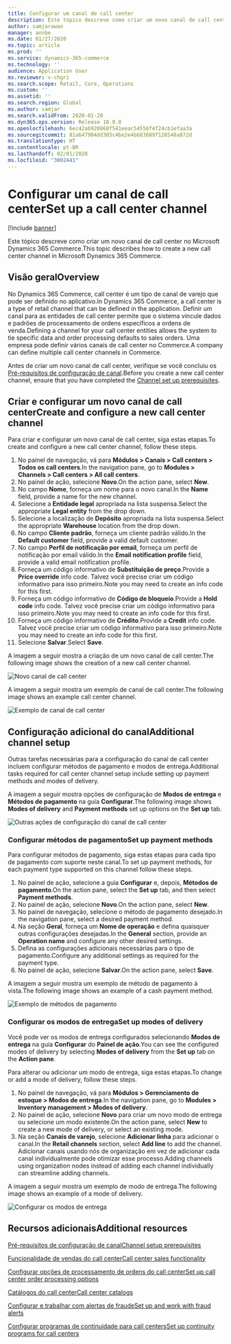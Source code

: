 ```yaml
---
title: Configurar um canal de call center
description: Este tópico descreve como criar um novo canal de call center no Microsoft Dynamics 365 Commerce.
author: samjarawan
manager: annbe
ms.date: 01/27/2020
ms.topic: article
ms.prod: ''
ms.service: dynamics-365-commerce
ms.technology: ''
audience: Application User
ms.reviewer: v-chgri
ms.search.scope: Retail, Core, Operations
ms.custom: ''
ms.assetid: ''
ms.search.region: Global
ms.author: samjar
ms.search.validFrom: 2020-01-20
ms.dyn365.ops.version: Release 10.0.8
ms.openlocfilehash: 6ec42ab920868f541eeac54556f4f24cb1efaa3a
ms.sourcegitcommit: 81a647904dd305c4be2e4b683689f128548a872d
ms.translationtype: HT
ms.contentlocale: pt-BR
ms.lasthandoff: 02/01/2020
ms.locfileid: "3002441"
---
```

# <a name="set-up-a-call-center-channel"></a><span data-ttu-id="93be3-103">Configurar um canal de call center</span><span class="sxs-lookup"><span data-stu-id="93be3-103">Set up a call center channel</span></span>


[!include [banner](includes/banner.md)]

<span data-ttu-id="93be3-104">Este tópico descreve como criar um novo canal de call center no Microsoft Dynamics 365 Commerce.</span><span class="sxs-lookup"><span data-stu-id="93be3-104">This topic describes how to create a new call center channel in Microsoft Dynamics 365 Commerce.</span></span>

## <a name="overview"></a><span data-ttu-id="93be3-105">Visão geral</span><span class="sxs-lookup"><span data-stu-id="93be3-105">Overview</span></span>

<span data-ttu-id="93be3-106">No Dynamics 365 Commerce, call center é um tipo de canal de varejo que pode ser definido no aplicativo.</span><span class="sxs-lookup"><span data-stu-id="93be3-106">In Dynamics 365 Commerce, a call center is a type of retail channel that can be defined in the application.</span></span> <span data-ttu-id="93be3-107">Definir um canal para as entidades de call center permite que o sistema vincule dados e padrões de processamento de ordens específicos a ordens de venda.</span><span class="sxs-lookup"><span data-stu-id="93be3-107">Defining a channel for your call center entities allows the system to tie specific data and order processing defaults to sales orders.</span></span> <span data-ttu-id="93be3-108">Uma empresa pode definir vários canais de call center no Commerce.</span><span class="sxs-lookup"><span data-stu-id="93be3-108">A company can define multiple call center channels in Commerce.</span></span> 

<span data-ttu-id="93be3-109">Antes de criar um novo canal de call center, verifique se você concluiu os [Pré-requisitos de configuração de canal](channels-prerequisites.md).</span><span class="sxs-lookup"><span data-stu-id="93be3-109">Before you create a new call center channel, ensure that you have completed the [Channel set up prerequisites](channels-prerequisites.md).</span></span>

## <a name="create-and-configure-a-new-call-center-channel"></a><span data-ttu-id="93be3-110">Criar e configurar um novo canal de call center</span><span class="sxs-lookup"><span data-stu-id="93be3-110">Create and configure a new call center channel</span></span>

<span data-ttu-id="93be3-111">Para criar e configurar um novo canal de call center, siga estas etapas.</span><span class="sxs-lookup"><span data-stu-id="93be3-111">To create and configure a new call center channel, follow these steps.</span></span>

1. <span data-ttu-id="93be3-112">No painel de navegação, vá para **Módulos \> Canais \> Call centers \> Todos os call centers**.</span><span class="sxs-lookup"><span data-stu-id="93be3-112">In the navigation pane, go to **Modules \> Channels \> Call centers \> All call centers**.</span></span>
1. <span data-ttu-id="93be3-113">No painel de ação, selecione **Novo**.</span><span class="sxs-lookup"><span data-stu-id="93be3-113">On the action pane, select **New**.</span></span>
1. <span data-ttu-id="93be3-114">No campo **Nome**, forneça um nome para o novo canal.</span><span class="sxs-lookup"><span data-stu-id="93be3-114">In the **Name** field, provide a name for the new channel.</span></span>
1. <span data-ttu-id="93be3-115">Selecione a **Entidade legal** apropriada na lista suspensa.</span><span class="sxs-lookup"><span data-stu-id="93be3-115">Select the appropriate **Legal entity** from the drop down.</span></span>
1. <span data-ttu-id="93be3-116">Selecione a localização de **Depósito** apropriada na lista suspensa.</span><span class="sxs-lookup"><span data-stu-id="93be3-116">Select the appropriate **Warehouse** location from the drop down.</span></span>
1. <span data-ttu-id="93be3-117">No campo **Cliente padrão**, forneça um cliente padrão válido.</span><span class="sxs-lookup"><span data-stu-id="93be3-117">In the **Default customer** field, provide a valid default customer.</span></span>
1. <span data-ttu-id="93be3-118">No campo **Perfil de notificação por email**, forneça um perfil de notificação por email válido.</span><span class="sxs-lookup"><span data-stu-id="93be3-118">In the **Email notification profile** field, provide a valid email notification profile.</span></span>
1. <span data-ttu-id="93be3-119">Forneça um código informativo de **Substituição de preço**.</span><span class="sxs-lookup"><span data-stu-id="93be3-119">Provide a **Price override** info code.</span></span> <span data-ttu-id="93be3-120">Talvez você precise criar um código informativo para isso primeiro.</span><span class="sxs-lookup"><span data-stu-id="93be3-120">Note you may need to create an info code for this first.</span></span>
1. <span data-ttu-id="93be3-121">Forneça um código informativo de **Código de bloqueio**.</span><span class="sxs-lookup"><span data-stu-id="93be3-121">Provide a **Hold code** info code.</span></span> <span data-ttu-id="93be3-122">Talvez você precise criar um código informativo para isso primeiro.</span><span class="sxs-lookup"><span data-stu-id="93be3-122">Note you may need to create an info code for this first.</span></span>
1. <span data-ttu-id="93be3-123">Forneça um código informativo de **Crédito**.</span><span class="sxs-lookup"><span data-stu-id="93be3-123">Provide a **Credit** info code.</span></span> <span data-ttu-id="93be3-124">Talvez você precise criar um código informativo para isso primeiro.</span><span class="sxs-lookup"><span data-stu-id="93be3-124">Note you may need to create an info code for this first.</span></span>
1. <span data-ttu-id="93be3-125">Selecione **Salvar**.</span><span class="sxs-lookup"><span data-stu-id="93be3-125">Select **Save**.</span></span>

<span data-ttu-id="93be3-126">A imagem a seguir mostra a criação de um novo canal de call center.</span><span class="sxs-lookup"><span data-stu-id="93be3-126">The following image shows the creation of a new call center channel.</span></span>

![Novo canal de call center](media/channel-setup-callcenter-1.png)

<span data-ttu-id="93be3-128">A imagem a seguir mostra um exemplo de canal de call center.</span><span class="sxs-lookup"><span data-stu-id="93be3-128">The following image shows an example call center channel.</span></span>

![Exemplo de canal de call center](media/channel-setup-callcenter-2.png)

## <a name="additional-channel-setup"></a><span data-ttu-id="93be3-130">Configuração adicional do canal</span><span class="sxs-lookup"><span data-stu-id="93be3-130">Additional channel setup</span></span>

<span data-ttu-id="93be3-131">Outras tarefas necessárias para a configuração do canal de call center incluem configurar métodos de pagamento e modos de entrega.</span><span class="sxs-lookup"><span data-stu-id="93be3-131">Additional tasks required for call center channel setup include setting up payment methods and modes of delivery.</span></span>

<span data-ttu-id="93be3-132">A imagem a seguir mostra opções de configuração de **Modos de entrega** e **Métodos de pagamento** na guia **Configurar**.</span><span class="sxs-lookup"><span data-stu-id="93be3-132">The following image shows **Modes of delivery** and **Payment methods** set up options on the **Set up** tab.</span></span>

![Outras ações de configuração do canal de call center](media/channel-setup-callcenter-3.png)

### <a name="set-up-payment-methods"></a><span data-ttu-id="93be3-134">Configurar métodos de pagamento</span><span class="sxs-lookup"><span data-stu-id="93be3-134">Set up payment methods</span></span>

<span data-ttu-id="93be3-135">Para configurar métodos de pagamento, siga estas etapas para cada tipo de pagamento com suporte neste canal.</span><span class="sxs-lookup"><span data-stu-id="93be3-135">To set up payment methods, for each payment type supported on this channel follow these steps.</span></span>

1. <span data-ttu-id="93be3-136">No painel de ação, selecione a guia **Configurar** e, depois, **Métodos de pagamento**.</span><span class="sxs-lookup"><span data-stu-id="93be3-136">On the action pane, select the **Set up** tab, and then select **Payment methods**.</span></span>
1. <span data-ttu-id="93be3-137">No painel de ação, selecione **Novo**.</span><span class="sxs-lookup"><span data-stu-id="93be3-137">On the action pane, select **New**.</span></span>
1. <span data-ttu-id="93be3-138">No painel de navegação, selecione o método de pagamento desejado.</span><span class="sxs-lookup"><span data-stu-id="93be3-138">In the navigation pane, select a desired payment method.</span></span>
1. <span data-ttu-id="93be3-139">Na seção **Geral**, forneça um **Nome de operação** e defina quaisquer outras configurações desejadas.</span><span class="sxs-lookup"><span data-stu-id="93be3-139">In the **General** section, provide an **Operation name** and configure any other desired settings.</span></span>
1. <span data-ttu-id="93be3-140">Defina as configurações adicionais necessárias para o tipo de pagamento.</span><span class="sxs-lookup"><span data-stu-id="93be3-140">Configure any additional settings as required for the payment type.</span></span>
1. <span data-ttu-id="93be3-141">No painel de ação, selecione **Salvar**.</span><span class="sxs-lookup"><span data-stu-id="93be3-141">On the action pane, select **Save**.</span></span>

<span data-ttu-id="93be3-142">A imagem a seguir mostra um exemplo de método de pagamento à vista.</span><span class="sxs-lookup"><span data-stu-id="93be3-142">The following image shows an example of a cash payment method.</span></span>

![Exemplo de métodos de pagamento](media/channel-setup-retail-5.png)

### <a name="set-up-modes-of-delivery"></a><span data-ttu-id="93be3-144">Configurar os modos de entrega</span><span class="sxs-lookup"><span data-stu-id="93be3-144">Set up modes of delivery</span></span>

<span data-ttu-id="93be3-145">Você pode ver os modos de entrega configurados selecionando **Modos de entrega** na guia **Configurar** do **Painel de ação**.</span><span class="sxs-lookup"><span data-stu-id="93be3-145">You can see the configured modes of delivery by selecting **Modes of delivery** from the **Set up** tab on the **Action pane**.</span></span>  

<span data-ttu-id="93be3-146">Para alterar ou adicionar um modo de entrega, siga estas etapas.</span><span class="sxs-lookup"><span data-stu-id="93be3-146">To change or add a mode of delivery, follow these steps.</span></span>

1. <span data-ttu-id="93be3-147">No painel de navegação, vá para **Módulos \> Gerenciamento de estoque \> Modos de entrega**.</span><span class="sxs-lookup"><span data-stu-id="93be3-147">In the navigation pane, go to **Modules \> Inventory management \> Modes of delivery**.</span></span>
1. <span data-ttu-id="93be3-148">No painel de ação, selecione **Novo** para criar um novo modo de entrega ou selecione um modo existente.</span><span class="sxs-lookup"><span data-stu-id="93be3-148">On the action pane, select **New** to create a new mode of delivery, or select an existing mode.</span></span>
1. <span data-ttu-id="93be3-149">Na seção **Canais de varejo**, selecione **Adicionar linha** para adicionar o canal.</span><span class="sxs-lookup"><span data-stu-id="93be3-149">In the **Retail channels** section, select **Add line** to add the channel.</span></span> <span data-ttu-id="93be3-150">Adicionar canais usando nós de organização em vez de adicionar cada canal individualmente pode otimizar esse processo.</span><span class="sxs-lookup"><span data-stu-id="93be3-150">Adding channels using organization nodes instead of adding each channel individually can streamline adding channels.</span></span>

<span data-ttu-id="93be3-151">A imagem a seguir mostra um exemplo de modo de entrega.</span><span class="sxs-lookup"><span data-stu-id="93be3-151">The following image shows an example of a mode of delivery.</span></span>

![Configurar os modos de entrega](media/channel-setup-retail-7.png)

## <a name="additional-resources"></a><span data-ttu-id="93be3-153">Recursos adicionais</span><span class="sxs-lookup"><span data-stu-id="93be3-153">Additional resources</span></span>

[<span data-ttu-id="93be3-154">Pré-requisitos de configuração de canal</span><span class="sxs-lookup"><span data-stu-id="93be3-154">Channel setup prerequisites</span></span>](channels-prerequisites.md)

[<span data-ttu-id="93be3-155">Funcionalidade de vendas do call center</span><span class="sxs-lookup"><span data-stu-id="93be3-155">Call center sales functionality</span></span>](call-center-functionality.md)

[<span data-ttu-id="93be3-156">Configurar opções de processamento de ordens do call center</span><span class="sxs-lookup"><span data-stu-id="93be3-156">Set up call center order processing options</span></span>](set-up-order-processing-options.md)

[<span data-ttu-id="93be3-157">Catálogos do call center</span><span class="sxs-lookup"><span data-stu-id="93be3-157">Call center catalogs</span></span>](call-center-catalogs.md)

[<span data-ttu-id="93be3-158">Configurar e trabalhar com alertas de fraude</span><span class="sxs-lookup"><span data-stu-id="93be3-158">Set up and work with fraud alerts</span></span>](set-up-fraud-alerts.md)

[<span data-ttu-id="93be3-159">Configurar programas de continuidade para call centers</span><span class="sxs-lookup"><span data-stu-id="93be3-159">Set up continuity programs for call centers</span></span>](set-up-continuity-program.md)
